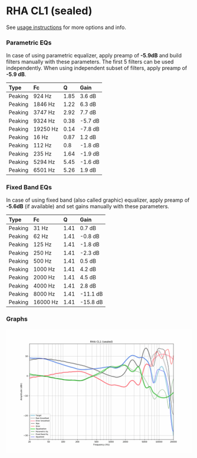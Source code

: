# RHA CL1 (sealed)
See [usage instructions](https://github.com/jaakkopasanen/AutoEq#usage) for more options and info.

### Parametric EQs
In case of using parametric equalizer, apply preamp of **-5.9dB** and build filters manually
with these parameters. The first 5 filters can be used independently.
When using independent subset of filters, apply preamp of **-5.9 dB**.

| Type    | Fc       |    Q | Gain    |
|:--------|:---------|:-----|:--------|
| Peaking | 924 Hz   | 1.85 | 3.6 dB  |
| Peaking | 1846 Hz  | 1.22 | 6.3 dB  |
| Peaking | 3747 Hz  | 2.92 | 7.7 dB  |
| Peaking | 9324 Hz  | 0.38 | -5.7 dB |
| Peaking | 19250 Hz | 0.14 | -7.8 dB |
| Peaking | 16 Hz    | 0.87 | 1.2 dB  |
| Peaking | 112 Hz   | 0.8  | -1.8 dB |
| Peaking | 235 Hz   | 1.64 | -1.9 dB |
| Peaking | 5294 Hz  | 5.45 | -1.6 dB |
| Peaking | 6501 Hz  | 5.26 | 1.9 dB  |

### Fixed Band EQs
In case of using fixed band (also called graphic) equalizer, apply preamp of **-5.6dB**
(if available) and set gains manually with these parameters.

| Type    | Fc       |    Q | Gain     |
|:--------|:---------|:-----|:---------|
| Peaking | 31 Hz    | 1.41 | 0.7 dB   |
| Peaking | 62 Hz    | 1.41 | -0.8 dB  |
| Peaking | 125 Hz   | 1.41 | -1.8 dB  |
| Peaking | 250 Hz   | 1.41 | -2.3 dB  |
| Peaking | 500 Hz   | 1.41 | 0.5 dB   |
| Peaking | 1000 Hz  | 1.41 | 4.2 dB   |
| Peaking | 2000 Hz  | 1.41 | 4.5 dB   |
| Peaking | 4000 Hz  | 1.41 | 2.8 dB   |
| Peaking | 8000 Hz  | 1.41 | -11.1 dB |
| Peaking | 16000 Hz | 1.41 | -15.8 dB |

### Graphs
![](./RHA%20CL1%20(sealed).png)